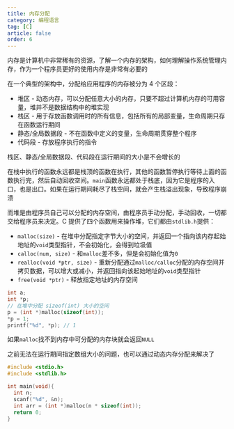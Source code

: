 ```yaml
---
title: 内存分配
category: 编程语言
tag: [C]
article: false
order: 6
---
```


内存是计算机中非常稀有的资源，了解一个内存的架构，如何理解操作系统管理内存，作为一个程序员更好的使用内存是非常有必要的

在一个典型的架构中，分配给应用程序的内存被分为 4 个区段：

+ 堆区 - 动态内存，可以分配任意大小的内存，只要不超过计算机内存的可用容量，堆并不是数据结构中的堆实现
+ 栈区 - 用于存放函数调用时的所有信息，包括所有的局部变量，生命周期只存在函数运行期间
+ 静态/全局数据段 - 不在函数中定义的变量，生命周期贯穿整个程序
+ 代码段 - 存放程序执行的指令

栈区、静态/全局数据段、代码段在运行期间的大小是不会增长的

在栈中执行的函数永远都是栈顶的函数在执行，其他的函数暂停执行等待上面的函数执行完，然后自动回收空间。`main`函数永远都处于栈底，因为它是程序的入口，也是出口。如果在运行期间耗尽了栈空间，就会产生栈溢出现象，导致程序崩溃

而堆是由程序员自己可以分配的内存空间，由程序员手动分配，手动回收，一切都交给程序员来决定。C 提供了四个函数用来操作堆，它们都由`stdlib.h`提供：

+ `malloc(size)` - 在堆中分配指定字节大小的空间，并返回一个指向该内存起始地址的`void`类型指针，不会初始化，会得到垃圾值
+ `calloc(num, size)` - 和`malloc`差不多，但是会初始化值为`0`
+ `realloc(void *ptr, size)` - 重新分配通过`malloc/calloc`分配的内存空间并拷贝数据，可以增大或减小，并返回指向该起始地址的`void`类型指针
+ `free(void *ptr)` - 释放指定地址的内存空间

```c
int a;
int *p;
// 在堆中分配 sizeof(int) 大小的空间
p = (int *)malloc(sizeof(int));
*p = 1;
printf("%d", *p); // 1
```

如果`malloc`找不到内存中可分配的内存块就会返回`NULL`

之前无法在运行期间指定数组大小的问题，也可以通过动态内存分配来解决了

```c
#include <stdio.h>
#include <stdlib.h>

int main(void){
  int n;
  scanf("%d", &n);
  int arr = (int *)malloc(n * sizeof(int));
  return 0;
}
```
